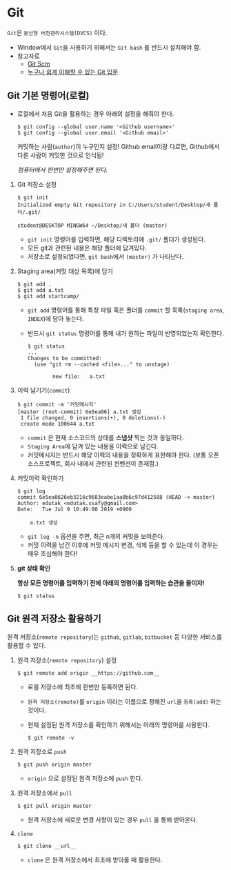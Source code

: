 # Git

`Git`은 `분산형 버전관리시스템(DVCS)` 이다.

- Window에서 `Git`을 사용하기 위해서는 `Git bash` 를 반드시 설치해야 함.
- 참고자료
  - [Git Scm](https://git-scm.com/book/ko/v2)
  - [누구나 쉽게 이해할 수 있는 Git 입문](https://backlog.com/git-tutorial/kr/intro/intro1_1.html)

## Git 기본 명령어(로컬)

- 로컬에서 처음 Git을 활용하는 경우 아래의 설정을 해줘야 한다.

  ```
  $ git config --global user.name '<Github username>'
  $ git config --global user.email '<Github email>'
  ```

  커밋하는 사람(`author`)이 누구인지 설정! Github email이랑 다르면, Github에서 다른 사람이 커밋한 것으로 인식됨!

  *컴퓨터에서 한번만 설정해주면 된다.*

1. Git 저장소 설정

   ```
   $ git init
   Initialized empty Git repository in C:/Users/student/Desktop/새 폴더/.git/
   
   student@DESKTOP MINGW64 ~/Desktop/새 폴더 (master)
   ```

   - `git init` 명령어를 입력하면, 해당 디렉토리에 `.git/` 폴더가 생성된다.
   - 모든 git과 관련된 내용은 해당 폴더에 담겨있다.
   - 저장소로 설정되었다면, `git bash`에서 `(master)` 가 나타난다.

2. Staging area(커밋 대상 목록)에 담기

   ```
   $ git add .
   $ git add a.txt
   $ git add startcamp/
   ```

   - `git add` 명령어를 통해 특정 파일 혹은 폴더를 `commit` 할 목록(`staging area`, `INDEX`)에 담아 놓는다.

   - 반드시 `git status` 명령어를 통해 내가 원하는 파일이 반영되었는지 확인한다.

     ```
     $ git status
     ...
     Changes to be committed:
       (use "git rm --cached <file>..." to unstage)
     
             new file:   a.txt
     ```

3. 이력 남기기(`commit`)

   ```
   $ git commit -m '커밋메시지'
   [master (root-commit) 6e5ea06] a.txt 생성
    1 file changed, 0 insertions(+), 0 deletions(-)
    create mode 100644 a.txt
   ```

   - `commit` 은 현재 소스코드의 상태를 **스냅샷** 찍는 것과 동일하다.
   - `Staging Area`에 담겨 있는 내용을 이력으로 남긴다.
   - 커밋메시지는 반드시 해당 이력의 내용을 정확하게 표현해야 한다. (보통 오픈소스프로젝트, 회사 내에서 관련된 컨벤션이 존재함.)

4. 커밋이력 확인하기

   ```
   $ git log
   commit 6e5ea0626eb3216c9683eabe1aa0b6c97d412588 (HEAD -> master)
   Author: edutak <edutak.ssafy@gmail.com>
   Date:   Tue Jul 9 10:49:00 2019 +0900
   
       a.txt 생성
   ```

   - `git log -n` 옵션을 주면, 최근 n개의 커밋을 보여준다.
   - 커밋 이력을 남긴 이후에 커밋 메시지 변경, 삭제 등을 할 수 있는데 이 경우는 매우 조심해야 한다!

5. **git 상태 확인**

   **항상 모든 명령어를 입력하기 전에 아래의 명령어를 입력하는 습관을 들이자!**

   ```
   $ git status
   ```

## Git 원격 저장소 활용하기

원격 저장소(`remote repository`)는 `github`, `gitlab`, `bitbucket` 등 다양한 서비스를 활용할 수 있다.

1. 원격 저장소(`remote repository`) 설정

   ```
   $ git remote add origin __https://github.com__
   ```

   - 로컬 저장소에 최초에 한번만 등록하면 된다.

   - `원격 저장소(remote)`를 `origin` 이라는 이름으로 정해진 `url`을 `등록(add)` 하는 것이다.

   - 현재 설정된 원격 저장소를 확인하기 위해서는 아래의 명령어를 사용한다.

     ```
     $ git remote -v
     ```

2. 원격 저장소로 `push`

   ```
   $ git push origin master
   ```

   - `origin` 으로 설정된 원격 저장소에 `push` 한다.

3. 원격 저장소에서 `pull`

   ```
   $ git pull origin master
   ```

   - 원격 저장소에 새로운 변경 사항이 있는 경우 `pull` 을 통해 받아온다.

4. `clone`

   ```
   $ git clone __url__
   ```

   - `clone` 은 원격 저장소에서 최초에 받아올 때 활용한다.